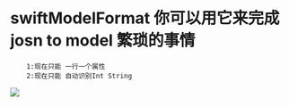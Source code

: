 # swiftModelFormat 你可以用它来完成josn to model 繁琐的事情 
        1:现在只能 一行一个属性
        2:现在只能 自动识别Int String
![](https://github.com/dacaizhao/swiftModelFormat/blob/master/demo.gif?raw=true)
